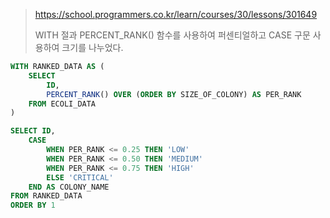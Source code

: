 > https://school.programmers.co.kr/learn/courses/30/lessons/301649
>
> WITH 절과 PERCENT_RANK() 함수를 사용하여 퍼센티얼하고 CASE 구문 사용하여 크기를 나누었다.
```sql
WITH RANKED_DATA AS (
    SELECT
        ID, 
        PERCENT_RANK() OVER (ORDER BY SIZE_OF_COLONY) AS PER_RANK
    FROM ECOLI_DATA
)

SELECT ID,
    CASE
        WHEN PER_RANK <= 0.25 THEN 'LOW'
        WHEN PER_RANK <= 0.50 THEN 'MEDIUM'
        WHEN PER_RANK <= 0.75 THEN 'HIGH'
        ELSE 'CRITICAL'
    END AS COLONY_NAME
FROM RANKED_DATA
ORDER BY 1
```
